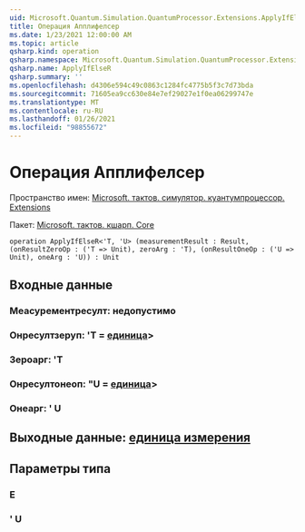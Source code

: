 ```yaml
---
uid: Microsoft.Quantum.Simulation.QuantumProcessor.Extensions.ApplyIfElseR
title: Операция Апплифелсер
ms.date: 1/23/2021 12:00:00 AM
ms.topic: article
qsharp.kind: operation
qsharp.namespace: Microsoft.Quantum.Simulation.QuantumProcessor.Extensions
qsharp.name: ApplyIfElseR
qsharp.summary: ''
ms.openlocfilehash: d4306e594c49c0863c1284fc4775b5f3c7d73bda
ms.sourcegitcommit: 71605ea9cc630e84e7ef29027e1f0ea06299747e
ms.translationtype: MT
ms.contentlocale: ru-RU
ms.lasthandoff: 01/26/2021
ms.locfileid: "98855672"
---
```

# <a name="applyifelser-operation"></a>Операция Апплифелсер

Пространство имен: [Microsoft. тактов. симулятор. куантумпроцессор. Extensions](xref:Microsoft.Quantum.Simulation.QuantumProcessor.Extensions)

Пакет: [Microsoft. тактов. кшарп. Core](https://nuget.org/packages/Microsoft.Quantum.QSharp.Core)




```qsharp
operation ApplyIfElseR<'T, 'U> (measurementResult : Result, (onResultZeroOp : ('T => Unit), zeroArg : 'T), (onResultOneOp : ('U => Unit), oneArg : 'U)) : Unit
```


## <a name="input"></a>Входные данные

### <a name="measurementresult--__invalidresult__"></a>Меасурементресулт: __недопустимо <Result>__




### <a name="onresultzeroop--t--unit"></a>Онресултзеруп: 'T = [единица](xref:microsoft.quantum.lang-ref.unit)> 




### <a name="zeroarg--t"></a>Зероарг: 'T




### <a name="onresultoneop--u--unit"></a>Онресултонеоп: "U = [единица](xref:microsoft.quantum.lang-ref.unit)> 




### <a name="onearg--u"></a>Онеарг: ' U





## <a name="output--unit"></a>Выходные данные: [единица измерения](xref:microsoft.quantum.lang-ref.unit)



## <a name="type-parameters"></a>Параметры типа

### <a name="t"></a>Е


### <a name="u"></a>' U

